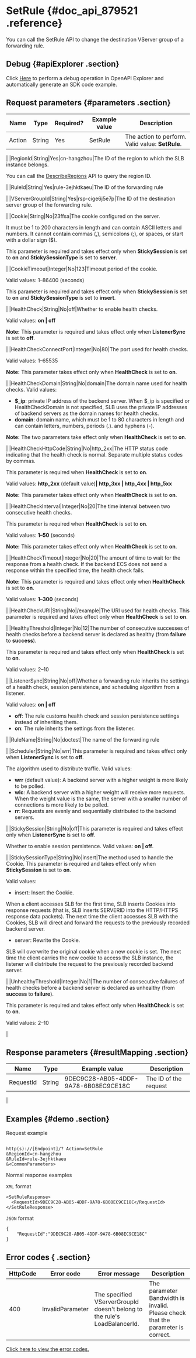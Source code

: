 # SetRule {#doc_api_879521 .reference}

You can call the SetRule API to change the destination VServer group of a forwarding rule.

## Debug {#apiExplorer .section}

Click [Here](https://api.aliyun.com/#product=Slb&api=SetRule) to perform a debug operation in OpenAPI Explorer and automatically generate an SDK code example.

## Request parameters {#parameters .section}

|Name|Type|Required?|Example value|Description|
|----|----|---------|-------------|-----------|
|Action|String|Yes|SetRule|The action to perform. Valid value: **SetRule**.

 |
|RegionId|String|Yes|cn-hangzhou|The ID of the region to which the SLB instance belongs.

 You can call the [DescribeRegions](~~27584~~) API to query the region ID.

 |
|RuleId|String|Yes|rule-3ejhktkaeu|The ID of the forwarding rule

 |
|VServerGroupId|String|Yes|rsp-cige6j5e7p|The ID of the destination server group of the forwarding rule.

 |
|Cookie|String|No|23ffsa|The cookie configured on the server.

 It must be 1 to 200 characters in length and can contain ASCII letters and numbers. It cannot contain commas \(,\), semicolons \(;\), or spaces, or start with a dollar sign \($\).

 This parameter is required and takes effect only when **StickySession** is set to **on** and **StickySessionType** is set to **server**.

 |
|CookieTimeout|Integer|No|123|Timeout period of the cookie.

 Valid values: 1–86400 \(seconds\)

 This parameter is required and takes effect only when **StickySession** is set to **on** and **StickySessionType** is set to **insert**.

 |
|HealthCheck|String|No|off|Whether to enable health checks.

 Valid values: **on | off**

 **Note:** This parameter is required and takes effect only when **ListenerSync** is set to **off**.

 |
|HealthCheckConnectPort|Integer|No|80|The port used for health checks.

 Valid values: 1–65535

 **Note:** This parameter takes effect only when **HealthCheck** is set to **on**.

 |
|HealthCheckDomain|String|No|domain|The domain name used for health checks. Valid values:

 -   **$\_ip**: private IP address of the backend server. When $\_ip is specified or HealthCheckDomain is not specified, SLB uses the private IP addresses of backend servers as the domain names for health checks.
-   **domain**: domain name, which must be 1 to 80 characters in length and can contain letters, numbers, periods \(.\). and hyphens \(-\).

 **Note:** The two parameters take effect only when **HealthCheck** is set to **on**.

 |
|HealthCheckHttpCode|String|No|http\_2xx|The HTTP status code indicating that the health check is normal. Separate multiple status codes by commas.

 This parameter is required when **HealthCheck** is set to **on**.

 Valid values: **http\_2xx** \(default value\)**| http\_3xx | http\_4xx | http\_5xx**

 **Note:** This parameter takes effect only when **HealthCheck** is set to **on**.

 |
|HealthCheckInterval|Integer|No|20|The time interval between two consecutive health checks.

 This parameter is required when **HealthCheck** is set to **on**.

 Valid values: **1–50** \(seconds\)

 **Note:** This parameter takes effect only when **HealthCheck** is set to **on**.

 |
|HealthCheckTimeout|Integer|No|20|The amount of time to wait for the response from a health check. If the backend ECS does not send a response within the specified time, the health check fails.

 **Note:** This parameter is required and takes effect only when **HealthCheck** is set to **on**.

 Valid values: **1–300** \(seconds\)

 |
|HealthCheckURI|String|No|/example|The URI used for health checks. This parameter is required and takes effect only when **HealthCheck** is set to **on**.

 |
|HealthyThreshold|Integer|No|12|The number of consecutive successes of health checks before a backend server is declared as healthy \(from **failure** to **success**\).

 This parameter is required and takes effect only when **HealthCheck** is set to **on**.

 Valid values: 2–10

 |
|ListenerSync|String|No|off|Whether a forwarding rule inherits the settings of a health check, session persistence, and scheduling algorithm from a listener.

 Valid values: **on | off**

 -   **off**: The rule customs health check and session persistence settings instead of inheriting them.
-   **on**: The rule inherits the settings from the listener.

 |
|RuleName|String|No|doctest|The name of the forwarding rule

 |
|Scheduler|String|No|wrr|This parameter is required and takes effect only when **ListenerSync** is set to **off**.

 The algorithm used to distribute traffic. Valid values:

 -   **wrr** \(default value\): A backend server with a higher weight is more likely to be polled.
-   **wlc**: A backend server with a higher weight will receive more requests. When the weight value is the same, the server with a smaller number of connections is more likely to be polled.
-   **rr**: Requests are evenly and sequentially distributed to the backend servers.

 |
|StickySession|String|No|off|This parameter is required and takes effect only when **ListenerSync** is set to **off**.

 Whether to enable session persistence. Valid values: **on | off**.

 |
|StickySessionType|String|No|insert|The method used to handle the Cookie. This parameter is required and takes effect only when **StickySession** is set to **on**.

 Valid values:

 -   insert: Insert the Cookie.

When a client accesses SLB for the first time, SLB inserts Cookies into response requests \(that is, SLB inserts SERVERID into the HTTP/HTTPS response data packets\). The next time the client accesses SLB with the Cookies, SLB will direct and forward the requests to the previously recorded backend server.

 -   server: Rewrite the Cookie.

SLB will overwrite the original cookie when a new cookie is set. The next time the client carries the new cookie to access the SLB instance, the listener will distribute the request to the previously recorded backend server.

 |
|UnhealthyThreshold|Integer|No|1|The number of consecutive failures of health checks before a backend server is declared as unhealthy \(from **success** to **failure**\).

 This parameter is required and takes effect only when **HealthCheck** is set to **on**.

 Valid values: 2–10

 |

## Response parameters {#resultMapping .section}

|Name|Type|Example value|Description|
|----|----|-------------|-----------|
|RequestId|String|9DEC9C28-AB05-4DDF-9A78-6B08EC9CE18C|The ID of the request

 |

## Examples {#demo .section}

Request example

``` {#request_demo}

http(s)://[Endpoint]/? Action=SetRule
&RegionId=cn-hangzhou
&RuleId=rule-3ejhktkaeu
&<CommonParameters>

```

Normal response examples

`XML` format

``` {#xml_return_success_demo}
<SetRuleResponse>
  <RequestId>9DEC9C28-AB05-4DDF-9A78-6B08EC9CE18C</RequestId>
</SetRuleResponse>

```

`JSON` format

``` {#json_return_success_demo}
{
	"RequestId":"9DEC9C28-AB05-4DDF-9A78-6B08EC9CE18C"
}
```

## Error codes { .section}

|HttpCode|Error code|Error message|Description|
|--------|----------|-------------|-----------|
|400|InvalidParameter|The specified VServerGroupId doesn't belong to the rule's LoadBalancerId.|The parameter Bandwidth is invalid. Please check that the parameter is correct.|

[Click here to view the error codes.](https://error-center.aliyun.com/status/product/Slb)

